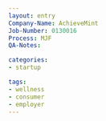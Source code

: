 ```yaml
---
layout: entry
Company-Name: AchieveMint
Job-Number: 0130016
Process: MJF
QA-Notes: 

categories:
- startup

tags:
- wellness
- consumer
- employer
---
```

